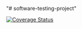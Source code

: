 "# software-testing-project" 

<a href='https://coveralls.io/github/otsorouhiainen/software-testing-project?branch=master'><img src='https://coveralls.io/repos/github/otsorouhiainen/software-testing-project/badge.svg?branch=master' alt='Coverage Status' /></a>
